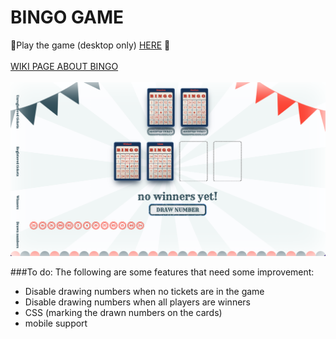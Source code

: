 # BINGO GAME

:star2:Play the game (desktop only) [HERE](https://bingo-agata.up.railway.app/) :star2:
\
 \
[WIKI PAGE ABOUT BINGO](<https://en.wikipedia.org/wiki/Bingo_(American_version)>)
\
\
![](./assets/screenshot.png)

###To do:
The following are some features that need some improvement:

- Disable drawing numbers when no tickets are in the game
- Disable drawing numbers when all players are winners
- CSS (marking the drawn numbers on the cards)
- mobile support
